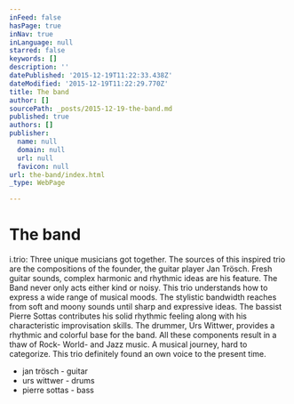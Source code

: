 ```yaml
---
inFeed: false
hasPage: true
inNav: true
inLanguage: null
starred: false
keywords: []
description: ''
datePublished: '2015-12-19T11:22:33.438Z'
dateModified: '2015-12-19T11:22:29.770Z'
title: The band
author: []
sourcePath: _posts/2015-12-19-the-band.md
published: true
authors: []
publisher:
  name: null
  domain: null
  url: null
  favicon: null
url: the-band/index.html
_type: WebPage

---
```

# The band

i.trio: Three unique musicians got together. The sources of this inspired trio are the compositions of the founder, the guitar player Jan Trösch. Fresh guitar sounds, complex harmonic and rhythmic ideas are his feature. The Band never only acts either kind or noisy. This trio understands how to express a wide range of musical moods. The stylistic bandwidth reaches from soft and moony sounds until sharp and expressive ideas. The bassist Pierre Sottas contributes his solid rhythmic feeling along with his characteristic improvisation skills. The drummer, Urs Wittwer, provides a rhythmic and colorful base for the band. All these components result in a thaw of Rock- World- and Jazz music. A musical journey, hard to categorize. This trio definitely found an own voice to the present time.

* jan trösch - guitar
* urs wittwer - drums
* pierre sottas - bass